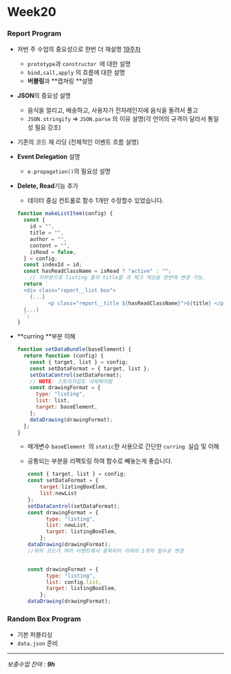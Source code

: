 # Week20



### Report Program

+ 저번 주 수업의 중요성으로 한번 더 재설명 [19주차](https://github.com/Phantom05/work_project/tree/master/project/week19)

  + `prototype`과 `constructor `에 대한 설명
  + `bind,call,apply` 의 흐름에 대한 설명
  + **버블링**과 **캡쳐링 **설명

+ **JSON**의 중요성 설명

  + 음식을 얼리고, 배송하고, 사용자가 전자레인지에 음식을 돌려서 풀고
  + `JSON.stringify` => `JSON.parse` 의 이유 설명(각 언어의 규격이 달라서 통일성 필요 강조)

+ 기존의 코드 재 리딩 (전체적인 이벤트 흐름 설명)

+ **Event Delegation** 설명

  + `e.propagation()`의 필요성 설명

+ **Delete, Read**기능 추가

  + 데이터 중심 컨트롤로 함수 1개만 수정할수 있었습니다.

  ```js
  function makeListItem(config) {
    const {
      id = "",
      title = "",
      author = "",
      content = "",
      isRead = false,
    } = config;
    const indexId = id;
    const hasReadClassName = isRead ? "active" : "";
      // 이부분으로 listing 들의 title을 과 체크 색상을 한번에 변경 가능.
    return `
    <div class="report__list box">
      {...}
            <p class="report__title ${hasReadClassName}">${title} </p>
  	{...}
    `;
  }
  ```

  

+ **curring **부분 이해

  ```js
  function setDataBundle(baseElement) {
    return function (config) {
      const { target, list } = config;
      const setDataFormat = { target, list };
      setDataControl(setDataFormat);
      // NOTE: 스토리지값도 삭제해야함
      const drawingFormat = {
        type: "listing",
        list: list,
        target: baseElement,
      };
      dataDrawing(drawingFormat);
    };
  }
  
  ```

  + 매개변수 `baseElement `의 `static`한 사용으로 간단한 `curring `실습 및 이해

  + 공통되는 부분을 리팩토링 하여 함수로 빼놓는게 좋습니다.

    ```js
    const { target, list } = config;
    const setDataFormat = { 
        target:listingBoxElem, 
        list:newList
    };
    setDataControl(setDataFormat);
    const drawingFormat = {
          type: "listing",
          list: newList,
          target: listingBoxElem,
        };
    dataDrawing(drawingFormat);
    //위의 코드가 여러 이벤트에서 중복되어 아래의 1개의 함수로 변경
    
    
    const drawingFormat = {
          type: "listing",
          list: config.list,
          target: listingBoxElem,
        };
    dataDrawing(drawingFormat);
    ```

    



### Random Box Program

+ 기본 퍼블리싱
+ `data.json` 준비







<hr>

*보충수업 잔여  : **9h***

